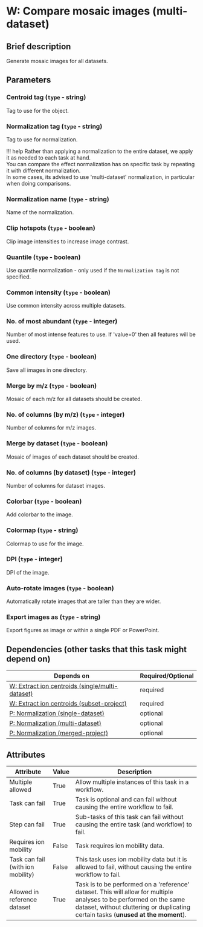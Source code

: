 # W: Compare mosaic images (multi-dataset)

## Brief description
Generate mosaic images for all datasets.

## Parameters
### **Centroid tag** (`type` - string)

Tag to use for the object.

### **Normalization tag** (`type` - string)

Tag to use for normalization.

!!! help
    Rather than applying a normalization to the entire dataset, we apply it as needed to each task at hand.<br> You can compare the effect normalization has on specific task by repeating it with different normalization.<br> In some cases, its advised to use 'multi-dataset' normalization, in particular when doing comparisons.
### **Normalization name** (`type` - string)

Name of the normalization.

### **Clip hotspots** (`type` - boolean)

Clip image intensities to increase image contrast.

### **Quantile** (`type` - boolean)

Use quantile normalization - only used if the `Normalization tag` is not specified.

### **Common intensity** (`type` - boolean)

Use common intensity across multiple datasets.

### **No. of most abundant** (`type` - integer)

Number of most intense features to use. If 'value=0' then all features will be used.

### **One directory** (`type` - boolean)

Save all images in one directory.

### **Merge by m/z** (`type` - boolean)

Mosaic of each m/z for all datasets should be created.

### **No. of columns (by m/z)** (`type` - integer)

Number of columns for m/z images.

### **Merge by dataset** (`type` - boolean)

Mosaic of images of each dataset should be created.

### **No. of columns (by dataset)** (`type` - integer)

Number of columns for dataset images.

### **Colorbar** (`type` - boolean)

Add colorbar to the image.

### **Colormap** (`type` - string)

Colormap to use for the image.

### **DPI** (`type` - integer)

DPI of the image.

### **Auto-rotate images** (`type` - boolean)

Automatically rotate images that are taller than they are wider.

### **Export images as** (`type` - string)

Export figures as image or within a single PDF or PowerPoint.




## Dependencies (other tasks that this task might depend on)
| Depends on                                                                     | Required/Optional   |
|--------------------------------------------------------------------------------|---------------------|
| [W: Extract ion centroids (single/multi-dataset)](wf_mz_extract_centroids.md)  | required            |
| [W: Extract ion centroids (subset-project)](wf_mz_extract_centroids_subset.md) | required            |
| [P: Normalization (single-dataset)](pre_normalization_single.md)               | optional            |
| [P: Normalization (multi-dataset)](pre_normalization_multi.md)                 | optional            |
| [P: Normalization (merged-project)](pre_normalization_project.md)              | optional            |



## Attributes
| Attribute                         | Value   | Description                                                                                                                                                                                              |
|-----------------------------------|---------|----------------------------------------------------------------------------------------------------------------------------------------------------------------------------------------------------------|
| Multiple allowed                  | True    | Allow multiple instances of this task in a workflow.                                                                                                                                                     |
| Task can fail                     | True    | Task is optional and can fail without causing the entire workflow to fail.                                                                                                                               |
| Step can fail                     | True    | Sub-tasks of this task can fail without causing the entire task (and workflow) to fail.                                                                                                                  |
| Requires ion mobility             | False   | Task requires ion mobility data.                                                                                                                                                                         |
| Task can fail (with ion mobility) | False   | This task uses ion mobility data but it is allowed to fail, without causing the entire workflow to fail.                                                                                                 |
| Allowed in reference dataset      | True    | Task is to be performed on a 'reference' dataset. This will allow for multiple analyses to be performed on the same dataset, without cluttering or duplicating certain tasks (**unused at the moment**). |